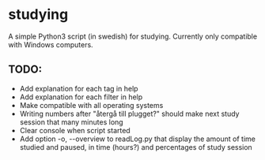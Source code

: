 # studying

A simple Python3 script (in swedish) for studying.
Currently only compatible with Windows computers.

## TODO:

- Add explanation for each tag in help
- Add explanation for each filter in help
- Make compatible with all operating systems
- Writing numbers after "återgå till plugget?" should make next study session that many minutes long
- Clear console when script started
- Add option -o, --overview to readLog.py that display the amount of time studied and paused, in time (hours?) and percentages of study session
